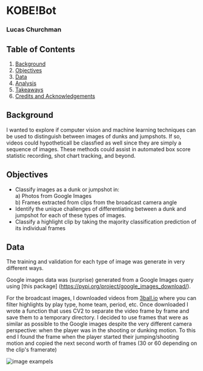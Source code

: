 # KOBE!Bot

### Lucas Churchman

## Table of Contents
1. [Background](#background)
2. [Objectives](#objectives)
3. [Data](#data)
4. [Analysis](#analysis)
5. [Takeaways](#takeaways)
6. [Credits and Acknowledgements](#credits-and-acknowledgements)

## Background

I wanted to explore if computer vision and machine learning techniques can be used to distinguish between images of dunks and jumpshots. If so, videos could hypotheticall be classfied as well since they are simply a sequence of images. These methods could assist in automated box score statistic recording, shot chart tracking, and beyond.

## Objectives

* Classify images as a dunk or jumpshot in:</br>
a) Photos from Google Images</br>
b) Frames extracted from clips from the broadcast camera angle</br>
* Identify the unique challenges of differentiating between a dunk and jumpshot for each of these types of images.
* Classify a highlight clip by taking the majority classification prediction of its individual frames

## Data

The training and validation for each type of image was generate in very different ways.

Google images data was (surprise) generated from a Google Images query using [this package]
(https://pypi.org/project/google_images_download/). 

For the broadcast images, I downloaded videos from [3ball.io](https://3ball.io/plays) where you can filter highlights by play type, home team, period, etc. Once downloaded I wrote a function that uses CV2 to separate the video frame by frame and save them to a temporary directory. I decided to use frames that were as similar as possible to the Google images despite the very different camera perspective: when the player was in the shooting or dunking motion. To this end I found the frame when the player started their jumping/shooting motion and copied the next second worth of frames (30 or 60 depending on the clip's framerate)

![image exampels](https://github.com/LucasXavierChurchman/KOBE-Bot/blob/master/plots%2Bimages/each_type_and_class_example.png)


